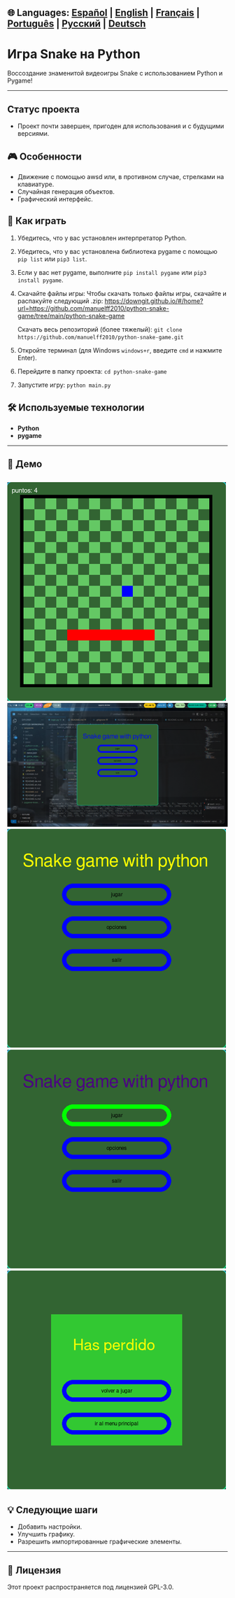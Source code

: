 🌐 **Languages:** [Español](../README.md) | [English](README.en.md) | [Français](README.fr.md) | [Português](README.pt.md) | [Русский](README.ru.md) | [Deutsch](README.de.md)
---
# Игра Snake на Python

Воссоздание знаменитой видеоигры Snake с использованием Python и Pygame!

---
## Статус проекта
* Проект почти завершен, пригоден для использования и с будущими версиями.
## 🎮 Особенности

* Движение с помощью awsd или, в противном случае, стрелками на клавиатуре.
* Случайная генерация объектов.
* Графический интерфейс.

## 🚀 Как играть

1. Убедитесь, что у вас установлен интерпретатор Python.
2. Убедитесь, что у вас установлена библиотека pygame с помощью `pip list` или `pip3 list`.
3. Если у вас нет pygame, выполните `pip install pygame` или `pip3 install pygame`.
4. Скачайте файлы игры:
   Чтобы скачать только файлы игры, скачайте и распакуйте следующий .zip:
   https://downgit.github.io/#/home?url=https://github.com/manuelff2010/python-snake-game/tree/main/python-snake-game

   Скачать весь репозиторий (более тяжелый):
   `git clone https://github.com/manuelff2010/python-snake-game.git`
5. Откройте терминал (для Windows `windows+r`, введите `cmd` и нажмите Enter).
6. Перейдите в папку проекта: `cd python-snake-game`
7. Запустите игру: `python main.py`

## 🛠️ Используемые технологии
* **Python**
* **pygame**
---
## 📸 Демо

![Screenshot des Spiels](imagenes/vista_juego.png)
![Screenshot des Spiels](imagenes/vista_escritorio.png)
![Screenshot des Spiels](imagenes/vista_menu_1.png)
![Screenshot des Spiels](imagenes/vista_menu_2.png)
![Screenshot des Spiels](imagenes/vista_menu_perdida.png)
---
## 💡 Следующие шаги

* Добавить настройки.
* Улучшить графику.
* Разрешить импортированные графические элементы.
---

## 📄 Лицензия

Этот проект распространяется под лицензией GPL-3.0.